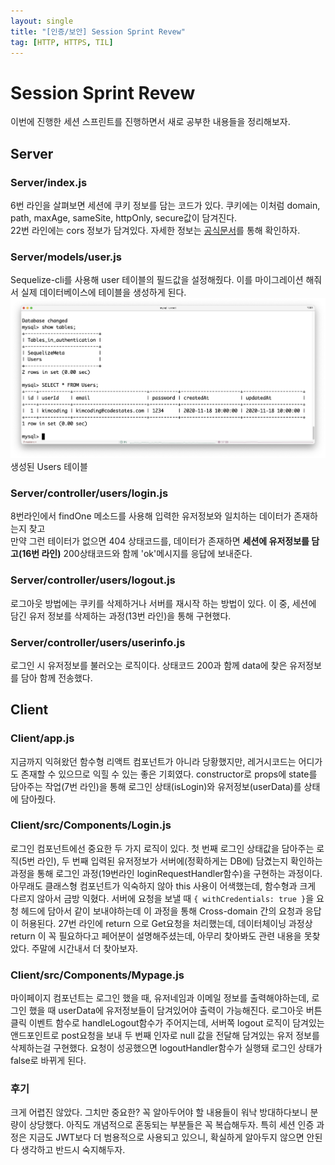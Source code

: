 ```yaml
---
layout: single
title: "[인증/보안] Session Sprint Revew"
tag: [HTTP, HTTPS, TIL]
---
```


# Session Sprint Revew
이번에 진행한 세션 스프린트를 진행하면서 새로 공부한 내용들을 정리해보자.

## Server

### Server/index.js
<script src="https://gist.github.com/Seunghoya/a7e1b8ab2a937da4b14a70f094fb847e.js"></script>
6번 라인을 살펴보면 세션에 쿠키 정보를 담는 코드가 있다. 쿠키에는 이처럼 domain, path, maxAge, sameSite, httpOnly, secure값이 담겨진다.<br>
22번 라인에는 cors 정보가 담겨있다. 자세한 정보는 [공식문서](https://expressjs.com/en/resources/middleware/cors.html)를 통해 확인하자.

### Server/models/user.js
<script src="https://gist.github.com/Seunghoya/300f9b94784b37ab5c8d25efd087ddb4.js"></script>
Sequelize-cli를 사용해 user 테이블의 필드값을 설정해줬다. 이를 마이그레이션 해줘서 실제 데이터베이스에 테이블을 생성하게 된다. 
![생성된 Users 테이블](../assets/images/SessionSprintReview/Session.png)
생성된 Users 테이블

### Server/controller/users/login.js
<script src="https://gist.github.com/Seunghoya/b86919c8cfdd7afaa40d47a4cc5f0194.js"></script>
8번라인에서 findOne 메소드를 사용해 입력한 유저정보와 일치하는 데이터가 존재하는지 찾고 <br>
만약 그런 테이터가 없으면 404 상태코드를, 데이터가 존재하면 **세션에 유저정보를 담고(16번 라인)** 200상태코드와 함께 'ok'메시지를 응답에 보내준다.

### Server/controller/users/logout.js
<script src="https://gist.github.com/Seunghoya/7224f5f6cf65e642864d030f72e9d122.js"></script>
로그아웃 방법에는 쿠키를 삭제하거나 서버를 재시작 하는 방법이 있다. 이 중, 세션에 담긴 유저 정보를 삭제하는 과정(13번 라인)을 통해 구현했다. 

### Server/controller/users/userinfo.js
<script src="https://gist.github.com/Seunghoya/31c9c02f055b41d4c8cf9c8722eab974.js"></script>
로그인 시 유저정보를 불러오는 로직이다. 상태코드 200과 함께 data에 찾은 유저정보를 담아 함께 전송했다.

## Client
### Client/app.js
<script src="https://gist.github.com/Seunghoya/5906ba4e907495ac6d8c334f2ef37293.js"></script>
지금까지 익혀왔던 함수형 리액트 컴포넌트가 아니라 당황했지만, 레거시코드는 어디가도 존재할 수 있으므로 익힐 수 있는 좋은 기회였다.
constructor로 props에 state를 담아주는 작업(7번 라인)을 통해 로그인 상태(isLogin)와 유저정보(userData)를 상태에 담아줬다.

### Client/src/Components/Login.js
<script src="https://gist.github.com/Seunghoya/42b94c5f2cc48f45bd71faf24542cc03.js"></script>
로그인 컴포넌트에선 중요한 두 가지 로직이 있다. 첫 번째 로그인 상태값을 담아주는 로직(5번 라인), 두 번째 입력된 유저정보가 서버에(정확하게는 DB에) 담겼는지 확인하는 과정을 통해 로그인 과정(19번라인 loginRequestHandler함수)을 구현하는 과정이다. <br>
아무래도 클래스형 컴포넌트가 익숙하지 않아 this 사용이 어색했는데, 함수형과 크게 다르지 않아서 금방 익혔다.
서버에 요청을 보낼 때 `{ withCredentials: true }`을 요청 헤드에 담아서 같이 보내야하는데 이 과정을 통해 Cross-domain 간의 요청과 응답이 허용된다.
27번 라인에 return 으로 Get요청을 처리했는데, 데이터체이닝 과정상 return 이 꼭 필요하다고 페어분이 설명해주셨는데, 아무리 찾아봐도 관련 내용을 못찾았다. 주말에 시간내서 더 찾아보자.

### Client/src/Components/Mypage.js
<script src="https://gist.github.com/Seunghoya/e64eb2e21b1f80ee3dc24261ecc801fb.js"></script>
마이페이지 컴포넌트는 로그인 했을 때, 유저네임과 이메일 정보를 출력해야하는데, 로그인 했을 때 userData에 유저정보들이 담겨있어야 출력이 가능해진다. 
로그아웃 버튼클릭 이벤트 함수로 handleLogout함수가 주어지는데, 서버쪽 logout 로직이 담겨있는 앤드포인트로 post요청을 보내 두 번째 인자로 null 값을 전달해 담겨있는 유저 정보를 삭제하는걸 구현했다. 요청이 성공했으면 logoutHandler함수가 실행돼 로그인 상태가 false로 바뀌게 된다.

### 후기
크게 어렵진 않았다. 그치만 중요한? 꼭 알아두어야 할 내용들이 워낙 방대하다보니 분량이 상당했다. 아직도 개념적으로 혼동되는 부분들은 꼭 복습해두자.
특히 세션 인증 과정은 지금도 JWT보다 더 범용적으로 사용되고 있으니, 확실하게 알아두지 않으면 안된다 생각하고 반드시 숙지해두자.

